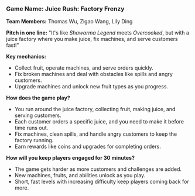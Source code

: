 ### Game Name: **Juice Rush: Factory Frenzy**

**Team Members:** Thomas Wu, Zigao Wang, Lily Ding

**Pitch in one line:**
"It's like *Shawarma Legend* meets *Overcooked*, but with a juice factory where you make juice, fix machines, and serve customers fast!"

**Key mechanics:**
- Collect fruit, operate machines, and serve orders quickly.
- Fix broken machines and deal with obstacles like spills and angry customers.
- Upgrade machines and unlock new fruit types as you progress.

**How does the game play?**
- You run around the juice factory, collecting fruit, making juice, and serving customers.
- Each customer orders a specific juice, and you need to make it before time runs out.
- Fix machines, clean spills, and handle angry customers to keep the factory running.
- Earn rewards like coins and upgrades for completing orders.

**How will you keep players engaged for 30 minutes?**
- The game gets harder as more customers and challenges are added.
- New machines, fruits, and abilities unlock as you play.
- Short, fast levels with increasing difficulty keep players coming back for more.
